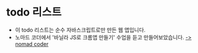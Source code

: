 # todo 리스트

- 이 todo 리스트는 순수 자바스크립트로만 만든 웹 앱입니다.
- 노마드 코더에서 '바닐라 JS로 크롬앱 만들기' 수업을 듣고 만들어보았습니다. [-> nomad coder](https://nomadcoders.co/?gclid=Cj0KCQjwpv2TBhDoARIsALBnVnn66bPKnmgUIeUWdkL7PL_vXXW-NXIWspdlf7WU5Ihm_P4RpQIAx_QaAghBEALw_wcB)
